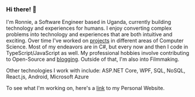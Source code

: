 ### Hi there! 👋
I'm Ronnie, a Software Engineer based in Uganda, currently building technology and experiences for humans. I enjoy converting complex problems into technology and experiences that are both intuitive and exciting. Over time I've worked on [projects](https://ronnielutalo.github.io/projects/) in different areas of Computer Science. Most of my endeavors are in C#, but every now and then I code in TypeScript/JavaScript as well. My professional hobbies involve contributing to Open-Source and [blogging](https://ronnielutaro.github.io/blog). Outside of that, I'm also into Filmmaking.

Other technologies I work with include: ASP.NET Core, WPF, SQL, NoSQL, React.js, Android, Microsoft Azure

To see what I'm working on, here's a [link](https://ronnielutalo.github.io/) to my Personal Website. 
